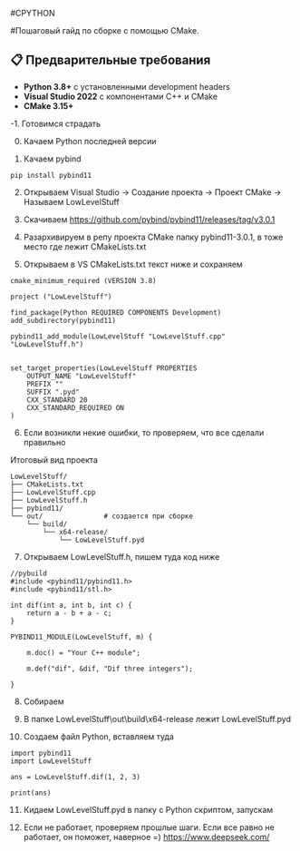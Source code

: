 
#CPYTHON

#Пошаговый гайд по сборке с помощью CMake. 

## 📋 Предварительные требования

- **Python 3.8+** с установленными development headers
- **Visual Studio 2022** с компонентами C++ и CMake
- **CMake 3.15+**

-1. Готовимся страдать

0. Качаем Python последней версии 

1. Качаем pybind 
```
pip install pybind11
```

2. Открываем Visual Studio -> Создание проекта -> Проект CMake -> Называем LowLevelStuff

3. Скачиваем https://github.com/pybind/pybind11/releases/tag/v3.0.1

4. Разархивируем в репу проекта CMake папку pybind11-3.0.1, в тоже место где лежит CMakeLists.txt

5. Открываем в VS CMakeLists.txt текст ниже и сохраняем
```
cmake_minimum_required (VERSION 3.8)

project ("LowLevelStuff")

find_package(Python REQUIRED COMPONENTS Development)
add_subdirectory(pybind11)

pybind11_add_module(LowLevelStuff "LowLevelStuff.cpp" "LowLevelStuff.h")


set_target_properties(LowLevelStuff PROPERTIES
    OUTPUT_NAME "LowLevelStuff"
    PREFIX ""
    SUFFIX ".pyd"
    CXX_STANDARD 20
    CXX_STANDARD_REQUIRED ON
)
```

6. Если возникли некие ошибки, то проверяем, что все сделали правильно

Итоговый вид проекта
```
LowLevelStuff/
├── CMakeLists.txt
├── LowLevelStuff.cpp
├── LowLevelStuff.h
├── pybind11/          
└── out/               # создается при сборке
    └── build/
        └── x64-release/
            └── LowLevelStuff.pyd
```

7. Открываем LowLevelStuff.h, пишем туда код ниже
```
//pybuild
#include <pybind11/pybind11.h>
#include <pybind11/stl.h>

int dif(int a, int b, int c) {
	return a - b + a - c;
}

PYBIND11_MODULE(LowLevelStuff, m) {
	
	m.doc() = "Your C++ module";

	m.def("dif", &dif, "Dif three integers");

}
```

8. Собираем

9. В папке LowLevelStuff\out\build\x64-release лежит LowLevelStuff.pyd

10. Создаем файл Python, вставляем туда
```
import pybind11
import LowLevelStuff

ans = LowLevelStuff.dif(1, 2, 3)

print(ans)
```

11. Кидаем LowLevelStuff.pyd в папку с Python скриптом, запускам

12. Если не работает, проверяем прошлые шаги. Если все равно не работает, он поможет, наверное =) https://www.deepseek.com/
